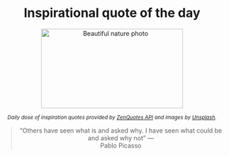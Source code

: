 
<div align="center">

# Inspirational quote of the day

<img src="./data/photo.jpeg" alt="Beautiful nature photo" width="320" height="180">

<sub><i>Daily dose of inspiration quotes provided by [ZenQuotes API](https://zenquotes.io/) and images by [Unsplash](https://unsplash.com/).</i></sub>


<blockquote>&ldquo;Others have seen what is and asked why. I have seen what could be and asked why not&rdquo; &mdash; <footer>Pablo Picasso</footer></blockquote>

</div>

